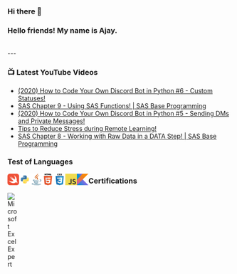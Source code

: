 ### Hi there 👋

<!--
**ajaygandecha/ajaygandecha** is a ✨ _special_ ✨ repository because its `README.md` (this file) appears on your GitHub profile.

Here are some ideas to get you started:

- 🔭 I’m currently working on ...
- 🌱 I’m currently learning ...
- 👯 I’m looking to collaborate on ...
- 🤔 I’m looking for help with ...
- 💬 Ask me about ...
- 📫 How to reach me: ...
- 😄 Pronouns: ...
- ⚡ Fun fact: ...
-->

### Hello friends! My name is Ajay.

<br />
---

### 📺 Latest YouTube Videos

<!-- YOUTUBE:START -->
- [(2020) How to Code Your Own Discord Bot in Python #6 - Custom Statuses!](https://www.youtube.com/watch?v=we2wd7iBiPA)
- [SAS Chapter 9 - Using SAS Functions! | SAS Base Programming](https://www.youtube.com/watch?v=8A7RdMc22Ic)
- [(2020) How to Code Your Own Discord Bot in Python #5 - Sending DMs and Private Messages!](https://www.youtube.com/watch?v=c7ECCpViRyQ)
- [Tips to Reduce Stress during Remote Learning!](https://www.youtube.com/watch?v=RQt_Jl3QiqE)
- [SAS Chapter 8 - Working with Raw Data in a DATA Step! | SAS Base Programming](https://www.youtube.com/watch?v=0EikJxGVegQ)
<!-- YOUTUBE:END -->

### Test of Languages

<img align="left" alt="swift" width="26px" src="https://raw.githubusercontent.com/github/explore/80688e429a7d4ef2fca1e82350fe8e3517d3494d/topics/swift/swift.png"  />
<img align="left" alt="python" width="26px" src="https://raw.githubusercontent.com/github/explore/80688e429a7d4ef2fca1e82350fe8e3517d3494d/topics/python/python.png"  />

<img align="left" alt="java" width="26px" src="https://raw.githubusercontent.com/github/explore/80688e429a7d4ef2fca1e82350fe8e3517d3494d/topics/java/java.png" />

<img align="left" alt="html" width="26px" src="https://raw.githubusercontent.com/github/explore/80688e429a7d4ef2fca1e82350fe8e3517d3494d/topics/html/html.png" />

<img align="left" alt="css" width="26px" src="https://raw.githubusercontent.com/github/explore/80688e429a7d4ef2fca1e82350fe8e3517d3494d/topics/css/css.png" />

<img align="left" alt="javascript" width="26px" src="https://raw.githubusercontent.com/github/explore/80688e429a7d4ef2fca1e82350fe8e3517d3494d/topics/javascript/javascript.png" />

<img align="left" alt="kotlin" width="26px" src="https://raw.githubusercontent.com/github/explore/80688e429a7d4ef2fca1e82350fe8e3517d3494d/topics/kotlin/kotlin.png" />

### Certifications

[<img align="left" alt="Microsoft Excel Expert" width="22px" src="https://cdn.jsdelivr.net/npm/simple-icons@v3/icons/excel.svg" />][excel_expert]



[excel_expert]: https://apple.com

